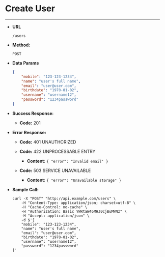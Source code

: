 # Create User

----

* **URL**

    `/users`

* **Method:**

    `POST`
  
* **Data Params**

    ```json
    {
        "mobile": "123-123-1234",
        "name": "user's full name",
        "email": "user@user.com",
        "birthdate": "1970-01-02",
        "username": "username12",
        "password": "1234password"
    }
    ```

* **Success Response:**
    * **Code:** 201
 
* **Error Response:**

    * **Code:** 401 UNAUTHORIZED

    * **Code:** 422 UNPROCESSABLE ENTRY
      * **Content:** `{ "error": "Invalid email" }`

    * **Code:** 503 SERVICE UNAVAILABLE 
      * **Content:** `{ "error": "Unavailable storage" }`

* **Sample Call:**

    ```
    curl -X "POST" "http://api.example.com/users" \
    	-H "Content-Type: application/json; charset=utf-8" \
    	-H "Cache-Control: no-cache" \
    	-H "Authorization: Basic YWRtaW46MHJ0cjBuMWNz" \
    	-H "Accept: application/json" \
    	-d $'{
        "mobile": "123-123-1234",
        "name": "user's full name",
        "email": "user@user.com",
        "birthdate": "1970-01-02",
        "username": "username12",
        "password": "1234password"
    }'
    ```